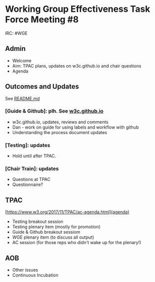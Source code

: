 # Working Group Effectiveness Task Force Meeting #8
IRC: #WGE

## Admin
* Welcome
* Aim: TPAC plans, updates on w3c.github.io and chair questions
* Agenda

## Outcomes and Updates
See [README.md](https://github.com/w3c/wg-effectiveness/) 

### [Guide & Github]: plh. See [w3c.github.io](https://w3c.github.io/)
* w3c.github.io, updates, reviews and comments
* Dan - work on guide for using labels and workflow with github
* Understanding the process document updates 

### [Testing]: updates
* Hold until after TPAC.

### [Chair Train]: updates
* Questions at TPAC
* Questionnaire?

## TPAC
[https://www.w3.org/2017/11/TPAC/ac-agenda.html](agenda)

* Testing breakout session
* Testing plenary item (mostly for promotion)
* Guide & Github breakout sessiom
* WGE plenary item (to discuss all output)
* AC session (for those reps who didn't wake up for the plenary!)

## AOB
* Other issues
* Continuous Incubation

